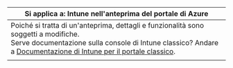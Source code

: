 |Si applica a: Intune nell'anteprima del portale di Azure |
|--|
|Poiché si tratta di un'anteprima, dettagli e funzionalità sono soggetti a modifiche.<br>Serve documentazione sulla console di Intune classico? Andare a [Documentazione di Intune per il portale classico](https://docs.microsoft.com/intune-classic/understand-explore/introduction-to-microsoft-intune).|
| |
